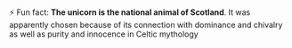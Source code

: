 ⚡ Fun fact: **The unicorn is the national animal of Scotland**. It was apparently chosen because of its connection with dominance and chivalry as well as purity and innocence in Celtic mythology

